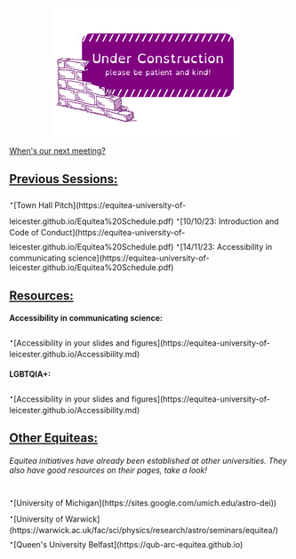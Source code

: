 <p align="center">
  <img src="underconstruction.png" width="350" title="Under Construction">
</p>

[When's our next meeting?](https://equitea-university-of-leicester.github.io/Equitea%20Schedule.pdf)

<h2><u>Previous Sessions:</u></h2>
<font size="+2">&sdot;</font>[Town Hall Pitch](https://equitea-university-of-leicester.github.io/Equitea%20Schedule.pdf)
<font size="+2">&sdot;</font>[10/10/23: Introduction and Code of Conduct](https://equitea-university-of-leicester.github.io/Equitea%20Schedule.pdf)
<font size="+2">&sdot;</font>[14/11/23: Accessibility in communicating science](https://equitea-university-of-leicester.github.io/Equitea%20Schedule.pdf)

<h2><u>Resources:</u></h2>
<h4>Accessibility in communicating science:</h4>
<font size="+2">&sdot;</font>[Accessibility in your slides and figures](https://equitea-university-of-leicester.github.io/Accessibility.md)
<h4>LGBTQIA+:</h4>
<font size="+2">&sdot;</font>[Accessibility in your slides and figures](https://equitea-university-of-leicester.github.io/Accessibility.md)

<h2><u>Other Equiteas:</u></h2>
<h6>Equitea initiatives have already been established at other universities. They also have good resources on their pages, take a look!</h6>
<font size="+2">&sdot;</font>[University of Michigan](https://sites.google.com/umich.edu/astro-dei))
<font size="+2">&sdot;</font>[University of Warwick](https://warwick.ac.uk/fac/sci/physics/research/astro/seminars/equitea/)
<font size="+2">&sdot;</font>[Queen's University Belfast](https://qub-arc-equitea.github.io)
